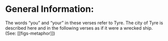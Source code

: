 # General Information:

The words “you” and “your” in these verses refer to Tyre. The city of Tyre is described here and in the following verses as if it were a wrecked ship. (See: [[figs-metaphor]])